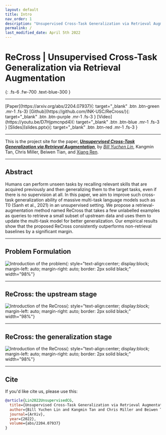 ```yaml
---
layout: default
title: Intro
nav_order: 1
description: "Unsupervised Cross-Task Generalization via Retrieval Augmentation"
permalink: /
last_modified_date: April 5th 2022
---
```

 
# ReCross | Unsupervised Cross-Task Generalization via Retrieval Augmentation
{: .fs-6 .fw-700 .text-blue-300 }

---
<span class="fs-2">
[Paper](https://arxiv.org/abs/2204.07937){: target="_blank" .btn .btn-green .mr-1 .fs-3}
[Github](https://github.com/INK-USC/ReCross/){: target="_blank" .btn .btn-purple .mr-1 .fs-3 }
[Video](https://youtu.be/D7Hjpmcnpd4){: target="_blank" .btn .btn-blue .mr-1 .fs-3 }
[Slides](slides.pptx){: target="_blank" .btn .btn-red .mr-1 .fs-3 }
</span>


<!--
--- 
<span class="fs-2">
[Data](/data){: .btn .btn-green .mr-1 }
[Methods](/methods){: .btn .btn-purple .mr-1 }
[Metrics](/metrics){: .btn .btn-blue .mr-1 }
[Leaderboard](/leaderboard){: .btn .btn-red .mr-1 }
</span>
-->

---


<!-- ![DrFact](/images/poaster.png){: style="text-align:center; display:block; margin-left: auto; margin-right: auto;" width="100%"} -->

This is the project site for the paper, [_**Unsupervised Cross-Task Generalization via Retrieval Augmentation**_](https://arxiv.org/abs/2204.07937), by [_Bill Yuchen Lin_](https://yuchenlin.xyz/), Kangmin Tan, Chris Miller, Beiwen Tian, and [Xiang Ren](http://www-bcf.usc.edu/~xiangren/).


 
---

<!-- 
 <style type="text/css">
    .image-left {
      display: block;
      margin-left: auto;
      margin-right: auto;
      float: right;
    }
 
    table th:first-of-type {
        width: 10
    }
    table th:nth-of-type(2) {
        width: 10
    }
    table th:nth-of-type(3) {
        width: 50
    }
    table th:nth-of-type(4) {
        width: 30
    } 

    </style> -->





 
<!-- {: .fs-3 .fw-300 } -->
## Abstract
Humans can perform unseen tasks by recalling relevant skills that are acquired previously and then generalizing them to the target tasks, even if there is no supervision at all. In this paper, we aim to improve such cross-task generalization ability of massive multi-task language models such as T0 (Sanh et al., 2021) in an unsupervised setting. We propose a retrieval-augmentation method named ReCross that takes a few unlabelled examples as queries to retrieve a small subset of upstream data and uses them to update the multi-task model for better generalization. Our empirical results show that the proposed ReCross consistently outperforms non-retrieval baselines by a significant margin.

---
## Problem Formulation

![Introduction of the problem](images/rex_intro.gif){: style="text-align:center; display:block; margin-left: auto; margin-right: auto; border: 2px solid black;" width="98%"}


---

## ReCross: the upstream stage

![Introduction of the ReCross](images/rex_method_train.gif){: style="text-align:center; display:block; margin-left: auto; margin-right: auto; border: 2px solid black;" width="98%"}

--- 

## ReCross: the generalization stage

![Introduction of the ReCross](images/rex_method_test.gif){: style="text-align:center; display:block; margin-left: auto; margin-right: auto; border: 2px solid black;" width="98%"}

---

## Cite

If you'd like cite us, please use this:

```bibtex
@article{Lin2022UnsupervisedCG,
  title={Unsupervised Cross-Task Generalization via Retrieval Augmentation},
  author={Bill Yuchen Lin and Kangmin Tan and Chris Miller and Beiwen Tian and Xiang Ren},
  journal={ArXiv},
  year={2022},
  volume={abs/2204.07937}
}
```